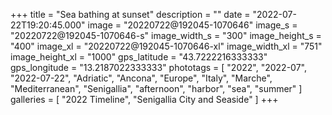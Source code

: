+++
title = "Sea bathing at sunset"
description = ""
date = "2022-07-22T19:20:45.000"
image = "20220722@192045-1070646"
image_s = "20220722@192045-1070646-s"
image_width_s = "300"
image_height_s = "400"
image_xl = "20220722@192045-1070646-xl"
image_width_xl = "751"
image_height_xl = "1000"
gps_latitude = "43.7222216333333"
gps_longitude = "13.2187022333333"
phototags = [ "2022", "2022-07", "2022-07-22", "Adriatic", "Ancona", "Europe", "Italy", "Marche", "Mediterranean", "Senigallia", "afternoon", "harbor", "sea", "summer" ]
galleries = [ "2022 Timeline", "Senigallia City and Seaside" ]
+++
